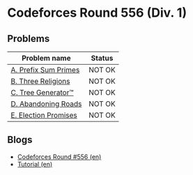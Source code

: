 # Codeforces Round 556 (Div. 1)

## Problems

|Problem name|Status|
|------------|---------|
| [A. Prefix Sum Primes](problems/A._Prefix_Sum_Primes.md)|NOT OK|
| [B. Three Religions](problems/B._Three_Religions.md)|NOT OK|
| [C. Tree Generator™](problems/C._Tree_Generator™.md)|NOT OK|
| [D. Abandoning Roads](problems/D._Abandoning_Roads.md)|NOT OK|
| [E. Election Promises](problems/E._Election_Promises.md)|NOT OK|
## Blogs

- [Codeforces Round #556 (en)](blogs/Codeforces_Round_556_(en).md)
- [Tutorial (en)](blogs/Tutorial_(en).md)

